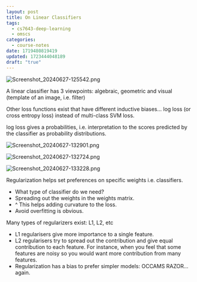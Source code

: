 ```yaml
---
layout: post
title: On Linear Classifiers
tags:
  - cs7643-deep-learning
  - omscs
categories:
  - course-notes
date: 1719480819419
updated: 1723444048189
draft: "true"
---
```

	
![Screenshot\_20240627-125542.png](/resources/fb9bc7cc1fc144c5b094d3ca9b94f53a.png)

A linear classifier has 3 viewpoints: algebraic, geometric and visual (template of an image, i.e. filter)

Other loss functions exist that have different inductive biases… log loss (or cross entropy loss) instead of multi-class SVM loss.

log loss gives a probabilities, i.e. interpretation to the scores predicted by the classifier as probability distributions.

![Screenshot\_20240627-132901.png](/resources/5d512e785d9044f6ad95fc254ddcd5d6.png)

![Screenshot\_20240627-132724.png](/resources/f9753a6b8b5345298303f42da59dbee0.png)

![Screenshot\_20240627-133228.png](/resources/edb7c832f2d34f9f9cb74f259a55c050.png)

Regularization helps set preferences on specific weights i.e. classifiers.

- What type of classifier do we need?
- Spreading out the weights in the weights matrix.
- ^ This helps adding curvature to the loss.
- Avoid overfitting is obvious.

Many types of regularizers exist: L1, L2, etc

- L1 regularisers give more importance to a single feature.
- L2 regularisers try to spread out the contribution and give equal contribution to each feature. For instance, when you feel that some features are noisy so you would want more contribution from many features.
- Regularization has a bias to prefer simpler models: OCCAMS RAZOR… again.
